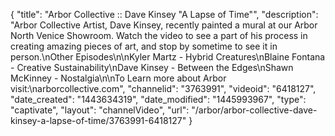 {
    "title": "Arbor Collective :: Dave Kinsey \"A Lapse of Time\"",
    "description": "Arbor Collective Artist, Dave Kinsey, recently painted a mural at our Arbor North Venice Showroom. Watch the video to see a part of his process in creating amazing pieces of art, and stop by sometime to see it in person.\nOther Episodes\n\nKyler Martz - Hybrid Creatures\nBlaine Fontana - Creative Sustainability\nDave Kinsey - Between the Edges\nShawn McKinney - Nostalgia\n\nTo Learn more about Arbor visit:\narborcollective.com",
    "channelid": "3763991",
    "videoid": "6418127",
    "date_created": "1443634319",
    "date_modified": "1445993967",
    "type": "captivate",
    "layout": "channelVideo",
    "url": "\/arbor\/arbor-collective-dave-kinsey-a-lapse-of-time\/3763991-6418127"
}